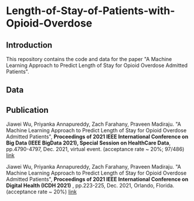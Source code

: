 # Length-of-Stay-of-Patients-with-Opioid-Overdose

## Introduction
This repository contains the code and data for the paper "A Machine Learning Approach to Predict Length of Stay for Opioid Overdose Admitted Patients". 
## Data

## Publication
Jiawei Wu, Priyanka Annapureddy, Zach Farahany, Praveen Madiraju. "A Machine Learning Approach to Predict Length of Stay for Opioid Overdose Admitted Patients", **Proceedings of 2021 IEEE International Conference on Big Data (IEEE BigData 2021), Special Session on HealthCare Data**, pp.4790-4797, Dec. 2021, virtual event. (acceptance rate ~ 20%; 97/486) [link](https://ieeexplore.ieee.org/document/9671933)

Jiawei Wu, Priyanka Annapureddy, Zach Farahany, Praveen Madiraju. "A Machine Learning Approach to Predict Length of Stay for Opioid Overdose Admitted Patients", **Proceedings of 2021 IEEE International Conference on Digital Health (ICDH 2021)** , pp.223-225, Dec. 2021, Orlando, Florida. (acceptance rate ~ 20%) [link](https://www.computer.org/csdl/proceedings-article/icdh/2021/168500a223/1ymJfICxwTm)

